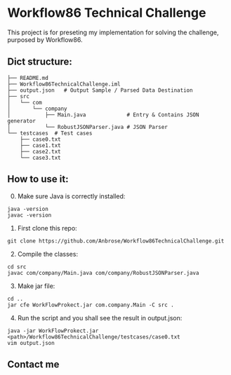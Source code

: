 # Workflow86 Technical Challenge

This project is for preseting my implementation for solving the challenge, purposed by Workflow86.

## Dict structure:
```shell
├── README.md
├── Workflow86TechnicalChallenge.iml
├── output.json   # Output Sample / Parsed Data Destination
├── src
│   └── com
│       └── company
│           ├── Main.java             # Entry & Contains JSON generator
│           └── RobustJSONParser.java # JSON Parser
└── testcases  # Test cases 
    ├── case0.txt
    ├── case1.txt
    ├── case2.txt
    └── case3.txt

```


## How to use it:

0. Make sure Java is correctly installed:
```shell
java -version
javac -version
```
1. First clone this repo:
```shell
git clone https://github.com/Anbrose/Workflow86TechnicalChallenge.git
```
2. Compile the classes:
```shell
cd src
javac com/company/Main.java com/company/RobustJSONParser.java
```

3. Make jar file:
```shell
cd ..
jar cfe WorkFlowProkect.jar com.company.Main -C src .
```

4. Run the script and you shall see the result in output.json:
```shell
java -jar WorkFlowProkect.jar <path>/Workflow86TechnicalChallenge/testcases/case0.txt
vim output.json
```

## Contact me

